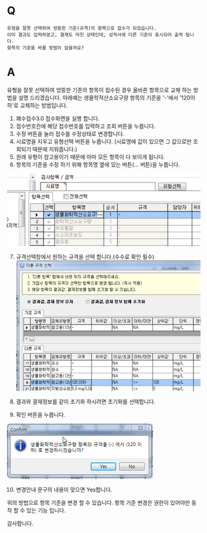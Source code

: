 # Q

```
유형을 잘못 선택하여 엉뚱한 기준(규격)의 항목으로 접수가 되었습니다.
이미 결과도 입력하였고, 결재도 마친 상태인데, 성적서에 다른 기준이 표시되어 출력 됩니다.
항목의 기준을 바꿀 방법이 없을까요?
```


# A
유형을 잘못 선택하여 엉뚱한 기준의 항목이 접수된 경우
올바른 항목으로 교체 하는 방법을 설명 드리겠습니다.
아래예는 생물학적산소요구량 항목의 기준을 '-'에서 '120이하'로
교체하는 방법입니다.

1. 폐수접수3.0 접수화면을 실행 합니다.
2. 접수번호칸에 해당 접수번호를 입력하고 조회 버튼을 누릅니다.
3. 수정 버튼을 눌러 접수를 수정상태로 변경합니다.
4. 시료명을 지우고 유형선택 버튼을 누릅니다.
(시료명에 값이 있으면 그 값으로만 조회되기 때문에 지워줍니다.)
5. 원래 유형이 참고용이기 때문에 아마 모든 항목이 다 보이게 됩니다.
6. 항목의 기준을 수정 하기 위해 항목명 옆에 있는 버튼(... 버튼)을 누릅니다.

![](/assets/faq/003접수시료관리/01항목선택.png)   

7. 규격선택창에서 원하는 규격을 선택 합니다.(수수료 확인 필수)
![](/assets/faq/003접수시료관리/02규격선택.png)   


8. 결과와 결재정보를 같이 초기화 하시려면 초기화를 선택합니다.
9. 확인 버튼을 누릅니다.

![](/assets/faq/003접수시료관리/03확인.png)   

10. 변경안내 문구의 내용이 맞으면 Yes합니다.

위의 방법으로 항목 기준을 변경 할 수 있습니다.
항목 기준 변경은 권한이 있어야만 동작 할 수 있는 기능 입니다.

감사합니다.